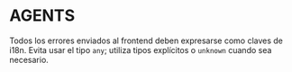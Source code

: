 # AGENTS

Todos los errores enviados al frontend deben expresarse como claves de i18n.
Evita usar el tipo `any`; utiliza tipos explícitos o `unknown` cuando sea necesario.
